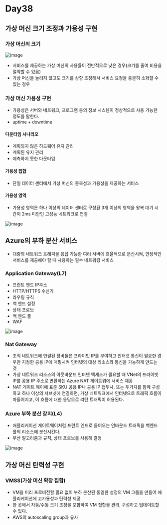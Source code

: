 # Day38

## 가상 머신 크기 조정과 가용성 구현

### 가상 머신의 크기 

![image](https://github.com/JoEunSae/Metanet-Internship/assets/83803199/9f01540d-2944-4308-a9e6-4e441d592530)

- 서비스를 제공하는 가상 머신의 사용률이 전반적으로 낮은 경우(크기를 줄여 비용을 절약할 수 있음)
- 가상 머신을 늘리지 않고도 크기를 상향 조정해서 서비스 요청을 충분히 소화할 수 있는 경우

### 가상 머신 가용성 구현
- 가용성은 서버와 네트워크, 프로그램 등의 정보 시스템이 정상적으로 사용 가능한 정도를 말한다.
- uptime + downtime

#### 다운타임 시나리오
- 계획되지 않은 하드웨어 유지 관리
- 계획된 유지 관리
- 예측하지 못한 다운타임


#### 가용성 집합
- 단일 데이터 센터에서 가상 머신의 중복성과 가용성을 제공하는 서비스

#### 가용성 영역
- 가용성 영역은 하나 이상의 데이터 센터로 구성된 3개 이상의 영역을 왕복 대기 시간이 2ms 미만인 고성능 네트워크로 연결

![image](https://github.com/JoEunSae/Metanet-Internship/assets/83803199/135bafae-9728-4548-be23-535504d26cb6)


## Azure의 부하 분산 서비스
- 대량의 네트워크 트래픽을 응답 가능한 여러 서버에 효율적으로 분산시켜, 안정적인 서비스를 제공해야 할 때 사용하는 필수 네트워킹 서비스

### Application Gateway(L7)
- 프런트 엔드 IP주소
- HTTP/HTTPS 수신기
- 라우팅 규칙
- 백 엔드 설정
- 상태 프로브
- 백 엔드 풀
- WAF

![image](https://github.com/JoEunSae/Metanet-Internship/assets/83803199/b615b7d5-79a8-4075-9d45-0bcf85f7d47d)

### Nat Gateway
- 조직 네트워크에 연결된 장비들은 프라이빗 IP를 부여하고 인터넷 통신이 필요한 경우만 지정한 공용 IP에 매핑시켜 인터넷의 대상 리소스와 통신을 가능하게 만드는 것
- 가상 네트워크 리소스의 아웃바운드 인터넷 액세스가 필요할 때 VNet의 프라이빗 IP를 공용 IP 주소로 변환하는 Azure NAT 게이트워에 서비스 제공
- NAT 게이트 웨이에 표준 SKU 공용 IP나 공용 IP 접두사, 또는 두가지를 함께 구성하고 하나 이상의 서브넷에 연결하면, 가상 네트워크에서 인터넷으로 트래픽 흐름이 마들어지고, 이 흐름에 대한 응답으로 리턴 트래픽이 허용된다.

### Azure 부하 분산 장치(L4)
- 애플리케이션 게이트웨이처럼 프런트 엔드로 들어오는 인바운드 트래픽을 백엔드 풀의 리소스에 분산시킨다.
- 부산 알고리즘과 규칙, 상태 프로브를 사용해 결정

![image](https://github.com/JoEunSae/Metanet-Internship/assets/83803199/11d733a1-504a-415e-8e7c-15fc9552809b)

## 가상 머신 탄력성 구현

### VMSS(가상 머신 확장 집합)
- VM을 미리 프로비전할 필요 없이 부하 분산된 동일한 설정의 VM 그룹을 만들어 애플리케이션에 고가용성과 탄력성 제공
- 한 곳에서 자동/수동 크기 조정을 포함하여 VM 집합을 관리, 구성하고 업데이트할 수 있다.
- AWS의 autoscaling group과 유사










